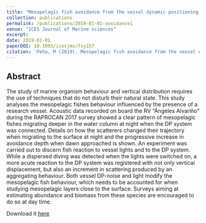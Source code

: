```yaml
---
title: "Mesopelagic fish avoidance from the vessel dynamic positioning system."
collection: publications
permalink: /publications/2019-01-01-avoidance1
venue: "ICES Journal of Marine sciences"
excerpt: 
date: 2019-01-01
paperDOI: 10.1093/icesjms/fsy157
citation: 'Peña, M (2019). Mesopelagic fish avoidance from the vessel dynamic positioning system. ICES Journal of Marine sciences, 76(3), 734-742. DOI: 10.1093/icesjms/fsy157'
---
```


## Abstract
The study of marine organism behaviour and vertical distribution requires the use of techniques that do not disturb their natural state. This study analyses the mesopelagic fishes behaviour influenced by the presence of a research vessel. Acoustic data recorded on board the RV “Ángeles Alvariño” during the RAPROCAN 2017 survey showed a clear pattern of mesopelagic fishes migrating deeper in the water column at night when the DP system was connected. Details on how the scatterers changed their trajectory when migrating to the surface at night and the progressive increase in avoidance depth when dawn approached is shown. An experiment was carried out to discern fish reaction to vessel lights and to the DP system. While a dispersed diving was detected when the lights were switched on, a more acute reaction to the DP system was registered with not only vertical displacement, but also an increment in scattering produced by an aggregating behaviour. Both vessel DP-noise and light modify the mesopelagic fish behaviour, which needs to be accounted for when studying mesopelagic layers close to the surface. Surveys aiming at estimating abundance and biomass from these species are encouraged to do so at day time.




Download it [here](https://www.researchgate.net/publication/328938287_Mesopelagic_fish_avoidance_from_the_vessel_dynamic_positioning_system)
